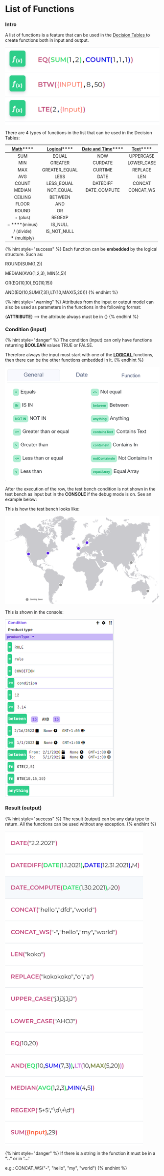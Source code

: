 # List of Functions

### Intro

A list of functions is a feature that can be used in the [Decision Tables ](../decision-table-designer.md)to create functions both in input and output.

![](../../.gitbook/assets/image%20%28136%29.png)

There are 4 types of functions in the list that can be used in the Decision Tables:

| [**Math**](math.md)\*\*\*\* | [**Logical**](logical.md)\*\*\*\* | [**Date and Time**](date-and-time.md)\*\*\*\* | [**Text**](text.md)\*\*\*\* |
| :---: | :---: | :---: | :---: |
| SUM | EQUAL | NOW | UPPERCASE |
| MIN | GREATER | CURDATE | LOWER\_CASE |
| MAX | GREATER\_EQUAL | CURTIME | REPLACE |
| AVG | LESS | DATE | LEN |
| COUNT | LESS\_EQUAL | DATEDIFF | CONCAT |
| MEDIAN | NOT\_EQUAL | DATE\_COMPUTE | CONCAT\_WS  |
| CEILING | BETWEEN |  |  |
| FLOOR | AND |  |  |
| ROUND | OR |  |  |
| + \(plus\) | REGEXP |  |  |
|  − ****\(minus\) | IS\_NULL |  |  |
| / \(divide\) | IS\_NOT\_NULL |  |  |
|  **\*** \(multiply\) |  |  |  |

{% hint style="success" %}
Each function can be **embedded** by the logical structure. Such as:

ROUND\(SUM\(1,2\)\)

MEDIAN\(AVG\(1,2,3\), MIN\(4,5\)\)

OR\(EQ\(10,10\),EQ\(10,15\)\)

AND\(EQ\(10,SUM\(7,3\)\),LT\(10,MAX\(5,20\)\)\)
{% endhint %}

{% hint style="warning" %}
Attributes from the input or output model can also be used as parameters in the functions in the following format:

{**ATTRIBUTE**} --&gt; the attribute always must be in {}
{% endhint %}

### Condition \(input\)

{% hint style="danger" %}
The condition \(input\) can only have functions returning **BOOLEAN** values TRUE or FALSE.

Therefore always the input must start with one of the [**LOGICAL** ](logical.md)functions, then there can be the other functions embedded in it.
{% endhint %}

![Example of how the input must be.](../../.gitbook/assets/image%20%28134%29.png)

After the execution of the row, the test bench condition is not shown in the test bench as input but in the **CONSOLE** if the debug mode is on. See an example below:

This is how the test bench looks like:

![](../../.gitbook/assets/image%20%28133%29.png)

This is shown in the console:

![](../../.gitbook/assets/image%20%28132%29.png)

### Result \(output\)

{% hint style="success" %}
The result \(output\) can be any data type to return. All the functions can be used without any exception.
{% endhint %}

![](../../.gitbook/assets/func.png)

{% hint style="danger" %}
If there is a string in the function it must be in a **".."** or in **'...'**

e.g.: CONCAT\_WS\("-", "hello", "my", "world"\)
{% endhint %}

